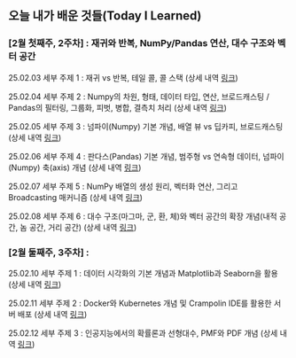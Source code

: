 ## 오늘 내가 배운 것들(Today I Learned)

### [2월 첫째주, 2주차] : 재귀와 반복, NumPy/Pandas 연산, 대수 구조와 벡터 공간

25.02.03 세부 주제 1 : 재귀 vs 반복, 테일 콜, 콜 스택 (상세 내역 [링크](2월/2025-02-03.md))  

25.02.04 세부 주제 2 : Numpy의 차원, 형태, 데이터 타입, 연산, 브로드캐스팅 / Pandas의 필터링, 그룹화, 피벗, 병합, 결측치 처리 (상세 내역 [링크](2월/2025-02-04.md))

25.02.05 세부 주제 3 : 넘파이(Numpy) 기본 개념, 배열 뷰 vs 딥카피, 브로드캐스팅 (상세 내역 [링크](2월/2025-02-05.md))

25.02.06 세부 주제 4 : 판다스(Pandas) 기본 개념, 범주형 vs 연속형 데이터, 넘파이(Numpy) 축(axis) 개념 (상세 내역 [링크](2월/2025-02-06.md)) 

25.02.07 세부 주제 5 : NumPy 배열의 생성 원리, 벡터화 연산, 그리고 Broadcasting 매커니즘 (상세 내역 [링크](2월/2025-02-07.md)) 

25.02.08 세부 주제 6 : 대수 구조(마그마, 군, 환, 체)와 벡터 공간의 확장 개념(내적 공간, 놈 공간, 거리 공간) (상세 내역 [링크](2월/2025-02-08.md)) 

### [2월 둘째주, 3주차] : 

25.02.10 세부 주제 1 : 데이터 시각화의 기본 개념과 Matplotlib과 Seaborn을 활용 (상세 내역 [링크](2월/2025-02-10.md))

25.02.11 세부 주제 2 : Docker와 Kubernetes 개념 및 Crampolin IDE를 활용한 서버 배포 (상세 내역 [링크](2월/2025-02-11.md))

25.02.12 세부 주제 3 : 인공지능에서의 확률론과 선형대수, PMF와 PDF 개념 (상세 내역 [링크](2월/2025-02-12.md))
